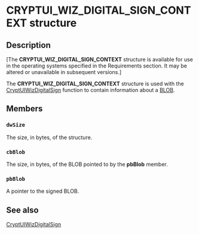 # CRYPTUI_WIZ_DIGITAL_SIGN_CONTEXT structure

## Description

[The **CRYPTUI_WIZ_DIGITAL_SIGN_CONTEXT** structure is available for use in the operating systems specified in the Requirements section. It may be altered or unavailable in subsequent versions.]

The **CRYPTUI_WIZ_DIGITAL_SIGN_CONTEXT** structure is used with the [CryptUIWizDigitalSign](https://learn.microsoft.com/windows/desktop/api/cryptuiapi/nf-cryptuiapi-cryptuiwizdigitalsign) function to contain information about a [BLOB](https://learn.microsoft.com/windows/desktop/SecGloss/b-gly).

## Members

### `dwSize`

The size, in bytes, of the structure.

### `cbBlob`

The size, in bytes, of the BLOB pointed to by the **pbBlob** member.

### `pbBlob`

A pointer to the signed BLOB.

## See also

[CryptUIWizDigitalSign](https://learn.microsoft.com/windows/desktop/api/cryptuiapi/nf-cryptuiapi-cryptuiwizdigitalsign)